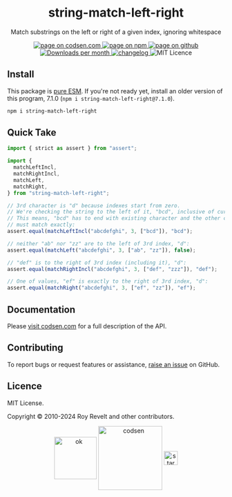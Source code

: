 <h1 align="center">string-match-left-right</h1>

<p align="center">Match substrings on the left or right of a given index, ignoring whitespace</p>

<p align="center">
  <a href="https://codsen.com/os/string-match-left-right" rel="nofollow noreferrer noopener">
    <img src="https://img.shields.io/badge/-codsen-blue?style=flat-square" alt="page on codsen.com">
  </a>
  <a href="https://www.npmjs.com/package/string-match-left-right" rel="nofollow noreferrer noopener">
    <img src="https://img.shields.io/badge/-npm-blue?style=flat-square" alt="page on npm">
  </a>
  <a href="https://github.com/codsen/codsen/tree/main/packages/string-match-left-right" rel="nofollow noreferrer noopener">
    <img src="https://img.shields.io/badge/-github-blue?style=flat-square" alt="page on github">
  </a>
  <a href="https://npmcharts.com/compare/string-match-left-right?interval=30" rel="nofollow noreferrer noopener" target="_blank">
    <img src="https://img.shields.io/npm/dm/string-match-left-right.svg?style=flat-square" alt="Downloads per month">
  </a>
  <a href="https://codsen.com/os/string-match-left-right/changelog" rel="nofollow noreferrer noopener">
    <img src="https://img.shields.io/badge/changelog-here-brightgreen?style=flat-square" alt="changelog">
  </a>
  <img src="https://img.shields.io/badge/licence-MIT-brightgreen.svg?style=flat-square" alt="MIT Licence">
</p>

## Install

This package is [pure ESM](https://gist.github.com/sindresorhus/a39789f98801d908bbc7ff3ecc99d99c). If you're not ready yet, install an older version of this program, 7.1.0 (`npm i string-match-left-right@7.1.0`).

```bash
npm i string-match-left-right
```

## Quick Take

```js
import { strict as assert } from "assert";

import {
  matchLeftIncl,
  matchRightIncl,
  matchLeft,
  matchRight,
} from "string-match-left-right";

// 3rd character is "d" because indexes start from zero.
// We're checking the string to the left of it, "bcd", inclusive of current character ("d").
// This means, "bcd" has to end with existing character and the other chars to the left
// must match exactly:
assert.equal(matchLeftIncl("abcdefghi", 3, ["bcd"]), "bcd");

// neither "ab" nor "zz" are to the left of 3rd index, "d":
assert.equal(matchLeft("abcdefghi", 3, ["ab", "zz"]), false);

// "def" is to the right of 3rd index (including it), "d":
assert.equal(matchRightIncl("abcdefghi", 3, ["def", "zzz"]), "def");

// One of values, "ef" is exactly to the right of 3rd index, "d":
assert.equal(matchRight("abcdefghi", 3, ["ef", "zz"]), "ef");
```

## Documentation

Please [visit codsen.com](https://codsen.com/os/string-match-left-right/) for a full description of the API.

## Contributing

To report bugs or request features or assistance, [raise an issue](https://github.com/codsen/codsen/issues/new/choose) on GitHub.

## Licence

MIT License.

Copyright © 2010-2024 Roy Revelt and other contributors.

<p align="center"><img src="https://codsen.com/images/png-codsen-ok.png" width="98" alt="ok" align="center"> <img src="https://codsen.com/images/png-codsen-1.png" width="148" alt="codsen" align="center"> <img src="https://codsen.com/images/png-codsen-star-small.png" width="32" alt="star" align="center"></p>
